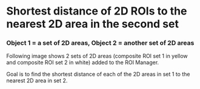 # Shortest distance of 2D ROIs to the nearest 2D area in the second set
### Object 1 = a set of 2D areas, Object 2 = another set of 2D areas

Following image shows 2 sets of 2D areas (composite ROI set 1 in yellow and composite ROI set 2 in white) added to the ROI Manager.

Goal is to find the shortest distance of each of the 2D areas in set 1 to the nearest 2D area in set 2.
